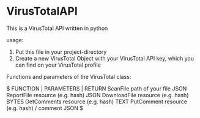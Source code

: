# VirusTotalAPI

This is a VirusTotal API written in python

usage:
  1. Put this file in your project-directory
  2. Create a new VirusTotal Object with your VirusTotal API key, which you can find on your VirusTotal profile

Functions and parameters of the VirusTotal class:

$
 FUNCTION   | PARAMETERS                      | RETURN
 ScanFile     path of your file                 JSON
 ReportFile   resource (e.g. hash)              JSON
 DownloadFile resource (e.g. hash)              BYTES
 GetComments  resource (e.g. hash)              TEXT
 PutComment   resource (e.g. hash) / comment    JSON
$
